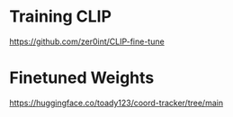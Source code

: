 # Training CLIP
https://github.com/zer0int/CLIP-fine-tune

# Finetuned Weights
https://huggingface.co/toady123/coord-tracker/tree/main